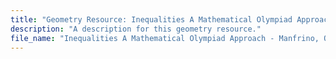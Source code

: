 ```yaml
---
title: "Geometry Resource: Inequalities A Mathematical Olympiad Approach   Manfrino, Ortega, And Delgado (Birkhauser, 2009)"
description: "A description for this geometry resource."
file_name: "Inequalities A Mathematical Olympiad Approach - Manfrino, Ortega, and Delgado (Birkhauser, 2009).pdf"
---
```


